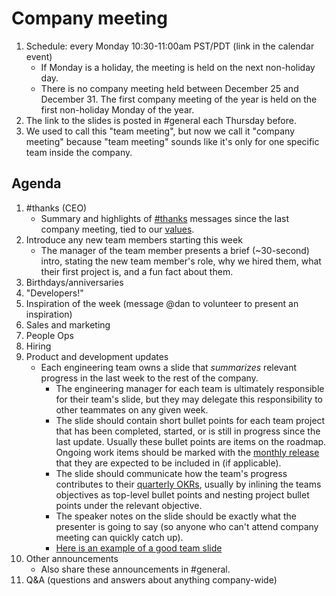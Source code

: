 # Company meeting

1. Schedule: every Monday 10:30-11:00am PST/PDT (link in the calendar event)
   - If Monday is a holiday, the meeting is held on the next non-holiday day.
   - There is no company meeting held between December 25 and December 31. The first company meeting of the year is held on the first non-holiday Monday of the year.
1. The link to the slides is posted in #general each Thursday before.
1. We used to call this "team meeting", but now we call it "company meeting" because "team meeting" sounds like it's only for one specific team inside the company.

## Agenda

1. #thanks (CEO)
   - Summary and highlights of [#thanks](team_chat.md#thanks) messages since the last company meeting, tied to our [values](../../company/values.md).
1. Introduce any new team members starting this week
   - The manager of the team member presents a brief (~30-second) intro, stating the new team member's role, why we hired them, what their first project is, and a fun fact about them.
1. Birthdays/anniversaries
1. "Developers!"
1. Inspiration of the week (message @dan to volunteer to present an inspiration)
1. Sales and marketing
1. People Ops
1. Hiring
1. Product and development updates
   - Each engineering team owns a slide that _summarizes_ relevant progress  in the last week to the rest of the company.
     - The engineering manager for each team is ultimately responsible for their team's slide, but they may delegate this responsibility to other teammates on any given week.
     - The slide should contain short bullet points for each team project that has been completed, started, or is still in progress since the last update. Usually these bullet points are items on the roadmap. Ongoing work items should be marked with the [monthly release](../engineering/releases/index.md) that they are expected to be included in (if applicable).
     - The slide should communicate how the team's progress contributes to their [quarterly OKRs](../../company/okrs/index.md), usually by inlining the teams objectives as top-level bullet points and nesting project bullet points under the relevant objective.
     - The speaker notes on the slide should be exactly what the presenter is going to say (so anyone who can't attend company meeting can quickly catch up).
     - [Here is an example of a good team slide](https://docs.google.com/presentation/d/1pIoUFHpKI7jLK-F-H6z_aFke_aDZDbXZKuJff6Kf_nc/edit#slide=id.g4d25168c6a_0_55)
1. Other announcements
   - Also share these announcements in #general.
1. Q&A (questions and answers about anything company-wide)
